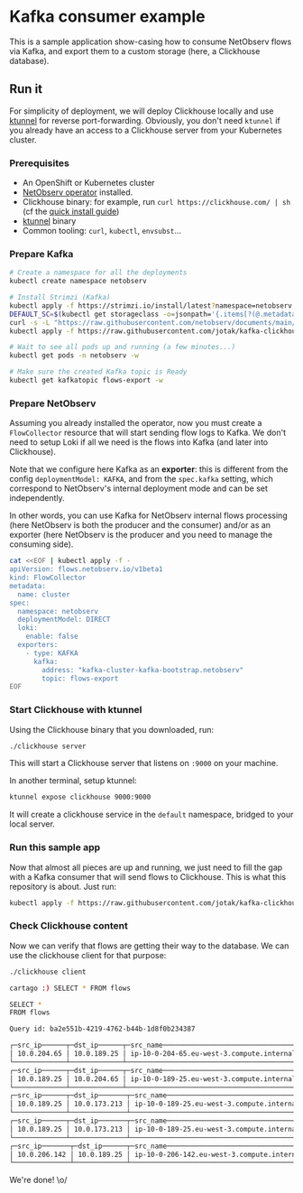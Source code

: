 # Kafka consumer example

This is a sample application show-casing how to consume NetObserv flows via Kafka, and export them to a custom storage (here, a Clickhouse database).

## Run it

For simplicity of deployment, we will deploy Clickhouse locally and use [ktunnel](https://github.com/omrikiei/ktunnel) for reverse port-forwarding. Obviously, you don't need `ktunnel` if you already have an access to a Clickhouse server from your Kubernetes cluster.

### Prerequisites

- An OpenShift or Kubernetes cluster
- [NetObserv operator](https://github.com/netobserv/network-observability-operator) installed.
- Clickhouse binary: for example, run `curl https://clickhouse.com/ | sh` (cf the [quick install guide](https://clickhouse.com/docs/en/install#quick-install))
- [ktunnel](https://github.com/omrikiei/ktunnel) binary
- Common tooling: `curl`, `kubectl`, `envsubst`...

### Prepare Kafka

```bash
# Create a namespace for all the deployments
kubectl create namespace netobserv

# Install Strimzi (Kafka)
kubectl apply -f https://strimzi.io/install/latest?namespace=netobserv -n netobserv
DEFAULT_SC=$(kubectl get storageclass -o=jsonpath='{.items[?(@.metadata.annotations.storageclass\.kubernetes\.io/is-default-class=="true")].metadata.name}') && echo "Using SC $DEFAULT_SC"
curl -s -L "https://raw.githubusercontent.com/netobserv/documents/main/examples/kafka/default.yaml" | envsubst | kubectl apply -n netobserv -f -
kubectl apply -f https://raw.githubusercontent.com/jotak/kafka-clickhouse-example/main/contrib/topic.yaml -n netobserv

# Wait to see all pods up and running (a few minutes...)
kubectl get pods -n netobserv -w

# Make sure the created Kafka topic is Ready
kubectl get kafkatopic flows-export -w
```

### Prepare NetObserv

Assuming you already installed the operator, now you must create a `FlowCollector` resource that will start sending flow logs to Kafka. We don't need to setup Loki if all we need is the flows into Kafka (and later into Clickhouse).

Note that we configure here Kafka as an **exporter**: this is different from the config `deploymentModel: KAFKA`, and from the `spec.kafka` setting, which correspond to NetObserv's internal deployment mode and can be set independently.

In other words, you can use Kafka for NetObserv internal flows processing (here NetObserv is both the producer and the consumer) and/or as an exporter (here NetObserv is the producer and you need to manage the consuming side).

```bash
cat <<EOF | kubectl apply -f -
apiVersion: flows.netobserv.io/v1beta1
kind: FlowCollector
metadata:
  name: cluster
spec:
  namespace: netobserv
  deploymentModel: DIRECT
  loki:
    enable: false
  exporters:
    - type: KAFKA
      kafka:
        address: "kafka-cluster-kafka-bootstrap.netobserv"
        topic: flows-export
EOF
```

### Start Clickhouse with ktunnel

Using the Clickhouse binary that you downloaded, run:

```bash
./clickhouse server
```

This will start a Clickhouse server that listens on `:9000` on your machine.

In another terminal, setup ktunnel:

```bash
ktunnel expose clickhouse 9000:9000
```

It will create a clickhouse service in the `default` namespace, bridged to your local server.

### Run this sample app

Now that almost all pieces are up and running, we just need to fill the gap with a Kafka consumer that will send flows to Clickhouse. This is what this repository is about. Just run:

```bash
kubectl apply -f https://raw.githubusercontent.com/jotak/kafka-clickhouse-example/main/contrib/deployment.yaml -n netobserv
```

### Check Clickhouse content

Now we can verify that flows are getting their way to the database. We can use the clickhouse client for that purpose:

```bash
./clickhouse client

cartago :) SELECT * FROM flows

SELECT *
FROM flows

Query id: ba2e551b-4219-4762-b44b-1d8f0b234387

┌─src_ip──────┬─dst_ip──────┬─src_name──────────────────────────────────┬─dst_name──────────────────────────────────┬─src_kind─┬─dst_kind─┬─src_namespace─┬─dst_namespace─┬─bytes─┬─packets─┐
│ 10.0.204.65 │ 10.0.189.25 │ ip-10-0-204-65.eu-west-3.compute.internal │ ip-10-0-189-25.eu-west-3.compute.internal │ Node     │ Node     │               │               │   132 │       2 │
└─────────────┴─────────────┴───────────────────────────────────────────┴───────────────────────────────────────────┴──────────┴──────────┴───────────────┴───────────────┴───────┴─────────┘
┌─src_ip──────┬─dst_ip──────┬─src_name──────────────────────────────────┬─dst_name──────────────────────────────────┬─src_kind─┬─dst_kind─┬─src_namespace─┬─dst_namespace─┬─bytes─┬─packets─┐
│ 10.0.189.25 │ 10.0.204.65 │ ip-10-0-189-25.eu-west-3.compute.internal │ ip-10-0-204-65.eu-west-3.compute.internal │ Node     │ Node     │               │               │    66 │       1 │
└─────────────┴─────────────┴───────────────────────────────────────────┴───────────────────────────────────────────┴──────────┴──────────┴───────────────┴───────────────┴───────┴─────────┘
┌─src_ip──────┬─dst_ip───────┬─src_name──────────────────────────────────┬─dst_name─┬─src_kind─┬─dst_kind─┬─src_namespace─┬─dst_namespace─┬─bytes─┬─packets─┐
│ 10.0.189.25 │ 10.0.173.213 │ ip-10-0-189-25.eu-west-3.compute.internal │          │ Node     │          │               │               │   587 │       1 │
└─────────────┴──────────────┴───────────────────────────────────────────┴──────────┴──────────┴──────────┴───────────────┴───────────────┴───────┴─────────┘
┌─src_ip──────┬─dst_ip───────┬─src_name──────────────────────────────────┬─dst_name─┬─src_kind─┬─dst_kind─┬─src_namespace─┬─dst_namespace─┬─bytes─┬─packets─┐
│ 10.0.189.25 │ 10.0.173.213 │ ip-10-0-189-25.eu-west-3.compute.internal │          │ Node     │          │               │               │   327 │       2 │
└─────────────┴──────────────┴───────────────────────────────────────────┴──────────┴──────────┴──────────┴───────────────┴───────────────┴───────┴─────────┘
┌─src_ip───────┬─dst_ip──────┬─src_name───────────────────────────────────┬─dst_name──────────────────────────────────┬─src_kind─┬─dst_kind─┬─src_namespace─┬─dst_namespace─┬─bytes─┬─packets─┐
│ 10.0.206.142 │ 10.0.189.25 │ ip-10-0-206-142.eu-west-3.compute.internal │ ip-10-0-189-25.eu-west-3.compute.internal │ Node     │ Node     │               │               │  1531 │       1 │
└──────────────┴─────────────┴────────────────────────────────────────────┴───────────────────────────────────────────┴──────────┴──────────┴───────────────┴───────────────┴───────┴─────────┘

```

We're done!
\o/
